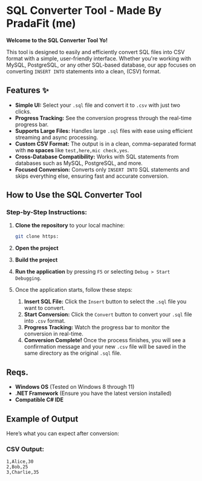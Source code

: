 # SQL Converter Tool - Made By PradaFit (me)

**Welcome to the SQL Converter Tool Yo!**

This tool is designed to easily and efficiently convert SQL files into CSV format with a simple, user-friendly interface. Whether you're working with MySQL, PostgreSQL, or any other SQL-based database, our app focuses on converting `INSERT INTO` statements into a clean, (CSV) format.

## Features ✨

- **Simple UI:** Select your `.sql` file and convert it to `.csv` with just two clicks.
- **Progress Tracking:** See the conversion progress through the real-time progress bar.
- **Supports Large Files:** Handles large `.sql` files with ease using efficient streaming and async processing.
- **Custom CSV Format:** The output is in a clean, comma-separated format with **no spaces** like `test,here,mic check,yes`.
- **Cross-Database Compatibility:** Works with SQL statements from databases such as MySQL, PostgreSQL, and more.
- **Focused Conversion:** Converts only `INSERT INTO` SQL statements and skips everything else, ensuring fast and accurate conversion.

## How to Use the SQL Converter Tool

### Step-by-Step Instructions:

1. **Clone the repository** to your local machine:
    ```bash
    git clone https:
    ```

2. **Open the project**

3. **Build the project**

4. **Run the application** by pressing `F5` or selecting `Debug > Start Debugging`.

5. Once the application starts, follow these steps:
    1. **Insert SQL File:** Click the `Insert` button to select the `.sql` file you want to convert.
    2. **Start Conversion:** Click the `Convert` button to convert your `.sql` file into `.csv` format.
    3. **Progress Tracking:** Watch the progress bar to monitor the conversion in real-time.
    4. **Conversion Complete!** Once the process finishes, you will see a confirmation message and your new `.csv` file will be saved in the same directory as the original `.sql` file.

## Reqs.

- **Windows OS** (Tested on Windows 8 through 11)
- **.NET Framework** (Ensure you have the latest version installed)
- **Compatible C# IDE**

## Example of Output 

Here’s what you can expect after conversion:

### CSV Output:
```csv
1,Alice,30
2,Bob,25
3,Charlie,35
```
